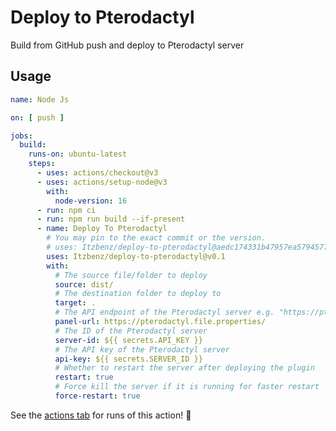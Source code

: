 # Deploy to Pterodactyl 

Build from GitHub push and deploy to Pterodactyl server


## Usage

```yaml
name: Node Js

on: [ push ]

jobs:
  build:
    runs-on: ubuntu-latest
    steps:
      - uses: actions/checkout@v3
      - uses: actions/setup-node@v3
        with:
          node-version: 16
      - run: npm ci
      - run: npm run build --if-present
      - name: Deploy To Pterodactyl
        # You may pin to the exact commit or the version.
        # uses: Itzbenz/deploy-to-pterodactyl@aedc174331b47957ea579457707a22ee3b2daa79
        uses: Itzbenz/deploy-to-pterodactyl@v0.1
        with:
          # The source file/folder to deploy
          source: dist/
          # The destination folder to deploy to
          target: .
          # The API endpoint of the Pterodactyl server e.g. "https://pterodactyl.file.properties/
          panel-url: https://pterodactyl.file.properties/
          # The ID of the Pterodactyl server
          server-id: ${{ secrets.API_KEY }}
          # The API key of the Pterodactyl server
          api-key: ${{ secrets.SERVER_ID }}
          # Whether to restart the server after deploying the plugin
          restart: true
          # Force kill the server if it is running for faster restart
          force-restart: true

```

See the [actions tab](https://github.com/actions/javascript-action/actions) for runs of this action! :rocket:
